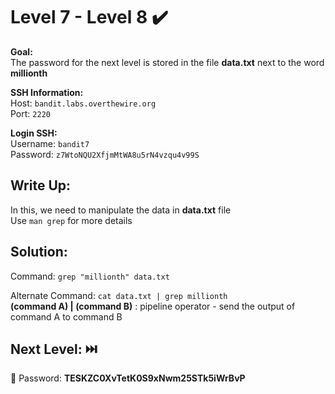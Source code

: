 # Level 7 - Level 8 :heavy_check_mark:

**Goal:**<br>
The password for the next level is stored in the file <b>data.txt</b> next to the word <b>millionth</b><br>

**SSH Information:**<br>
Host: `bandit.labs.overthewire.org`<br>
Port: `2220`<br>

**Login SSH:**<br>
Username: `bandit7`<br>
Password: `z7WtoNQU2XfjmMtWA8u5rN4vzqu4v99S`<br>

## Write Up:<br>

In this, we need to manipulate the data in <b>data.txt</b> file<br>
Use `man grep` for more details<br>

## Solution:<br>
Command: `grep "millionth" data.txt`<br>

Alternate Command: `cat data.txt | grep millionth`<br>
<b>(command A) | (command B)</b> : pipeline operator - send the output of command A to command B

## Next Level: :next_track_button:<br>
:key: Password: <b>TESKZC0XvTetK0S9xNwm25STk5iWrBvP</b>
